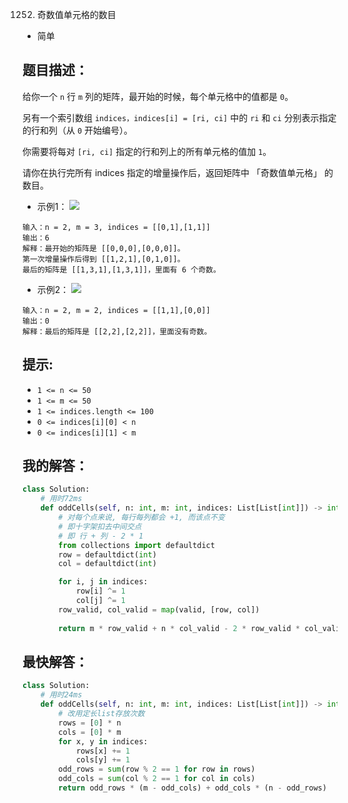 1252. 奇数值单元格的数目

- 简单

## 题目描述：
给你一个 `n` 行 `m` 列的矩阵，最开始的时候，每个单元格中的值都是 `0`。

另有一个索引数组 `indices，indices[i] = [ri, ci]` 中的 `ri` 和 `ci` 分别表示指定的行和列（从 `0` 开始编号）。

你需要将每对 `[ri, ci]` 指定的行和列上的所有单元格的值加 `1`。

请你在执行完所有 indices 指定的增量操作后，返回矩阵中 「奇数值单元格」 的数目。

- 示例1：
![](https://assets.leetcode-cn.com/aliyun-lc-upload/uploads/2019/11/06/e1.png)
```
输入：n = 2, m = 3, indices = [[0,1],[1,1]]
输出：6
解释：最开始的矩阵是 [[0,0,0],[0,0,0]]。
第一次增量操作后得到 [[1,2,1],[0,1,0]]。
最后的矩阵是 [[1,3,1],[1,3,1]]，里面有 6 个奇数。
```

- 示例2：
![](https://assets.leetcode-cn.com/aliyun-lc-upload/uploads/2019/11/06/e2.png)
```
输入：n = 2, m = 2, indices = [[1,1],[0,0]]
输出：0
解释：最后的矩阵是 [[2,2],[2,2]]，里面没有奇数。
```

## 提示:
- `1 <= n <= 50`
- `1 <= m <= 50`
- `1 <= indices.length <= 100`
- `0 <= indices[i][0] < n`
- `0 <= indices[i][1] < m`

## 我的解答：
``` python
class Solution:
    # 用时72ms
    def oddCells(self, n: int, m: int, indices: List[List[int]]) -> int:
        # 对每个点来说, 每行每列都会 +1, 而该点不变
        # 即十字架扣去中间交点
        # 即 行 + 列 - 2 * 1
        from collections import defaultdict
        row = defaultdict(int)
        col = defaultdict(int)

        for i, j in indices:
            row[i] ^= 1
            col[j] ^= 1
        row_valid, col_valid = map(valid, [row, col])
        
        return m * row_valid + n * col_valid - 2 * row_valid * col_valid
```

## 最快解答：
``` python
class Solution:
    # 用时24ms
    def oddCells(self, n: int, m: int, indices: List[List[int]]) -> int:
        # 改用定长list存放次数
        rows = [0] * n
        cols = [0] * m
        for x, y in indices:
            rows[x] += 1
            cols[y] += 1
        odd_rows = sum(row % 2 == 1 for row in rows)
        odd_cols = sum(col % 2 == 1 for col in cols)
        return odd_rows * (m - odd_cols) + odd_cols * (n - odd_rows)
```

